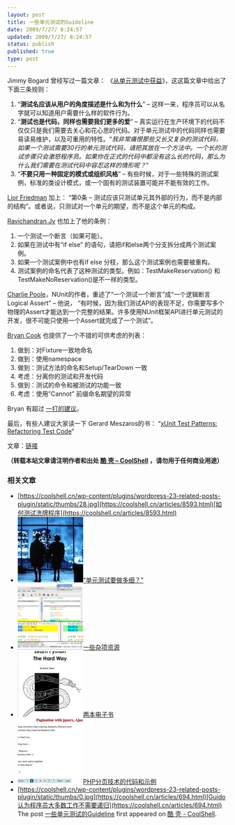 ```yaml
---
layout: post
title: 一些单元测试的Guideline
date: 2009/7/27/ 8:24:57
updated: 2009/7/27/ 8:24:57
status: publish
published: true
type: post
---
```


Jimmy Bogard 曾经写过一篇文章： 《[从单元测试中获益](http://www.lostechies.com/blogs/jimmy_bogard/archive/2008/12/18/getting-value-out-of-your-unit-tests.aspx)》，这这篇文章中给出了下面三条规则：


1. “**测试名应该从用户的角度描述是什么和为什么**” – 这样一来，程序员可以从名字就可以知道用户需要什么样的软件行为。
2. “**测试也是代码，同样也需要我们更多的爱**” – 真实运行在生产环境下的代码不仅仅只是我们需要去关心和花心思的代码。对于单元测试中的代码同样也需要易读易维护，以及可重用的特性。“*我非常痛恨那些又长又复杂的测试代码，如果一个测试需要30行的单元测试代码，请把其放在一个方法中。一个长的测试步骤只会激怒程序员。如果你在正式的代码中都没有这么长的代码，那么为什么我们需要在测试代码中容忍这样的情形呢？*”
3. “**不要只用一种固定的模式或组织风格**” *–* 有些时候，对于一些特殊的测试案例，标准的类设计模式，或一个固有的测试装置可能并不能有效的工作。



[Lior Friedman](http://tech.groups.yahoo.com/group/testdrivendevelopment/message/31412) 加上： “第0条 – 测试应该只测试单元其外部的行为，而不是内部的结构”。或者说，只测试对一个单元的期望，而不是这个单元的构成。


[Ravichandran Jv](http://groups.google.com/group/nunit-discuss/msg/56c9d75647731502?hl=en) 也加上了他的条例：


1. 一个测试一个断言（如果可能）。
2. 如果在测试中有“if else” 的语句，请把if和else两个分支拆分成两个测试案例。
3. 如果一个测试案例中也有if else 分枝，那么这个测试案例也需要被重构。
4. 测试案例的命名代表了这种测试的类型。例如：TestMakeReservation() 和TestMakeNoReservation()是不一样的类型。


[Charlie Poole](http://groups.google.com/group/nunit-discuss/msg/fb335c19a8a44821?hl=en)，NUnit的作者，重述了“一个测试一个断言”成“一个逻辑断言Logical Assert” – 他说， “有时候，因为我们测试API的表现不足，你需要写多个物理的Assert才能达到一个完整的结果。许多使用NUnit框架API进行单元测试的开发，很不可能只使用一个Assert就完成了一个测试”。


[Bryan Cook](http://www.bryancook.net/2008/06/test-naming-conventions-guidelines.html) 也提供了一个不错的可供考虑的列表：


1. 做到：对Fixture一致地命名
2. 做到：使用namespace
3. 做到：测试方法的命名和Setup/TearDown 一致
4. 考虑：分离你的测试和开发代码
5. 做到：测试的命令和被测试的功能一致
6. 考虑：使用”Cannot” 前缀命名期望的异常


Bryan 有超过 [一打的建议](http://www.bryancook.net/2008/06/test-naming-conventions-guidelines.html)。


最后，有些人建议大家读一下 Gerard Meszaros的书： “[xUnit Test Patterns: Refactoring Test Code](http://www.amazon.com/xUnit-Test-Patterns-Refactoring-Addison-Wesley/dp/0131495054/ref=sr_1_1?ie=UTF8&s=books&qid=1248380993&sr=8-1)”


文章：[链接](http://www.infoq.com/news/2009/07/Better-Unit-Tests)



**（转载本站文章请注明作者和出处 [酷 壳 – CoolShell](https://coolshell.cn/) ，请勿用于任何商业用途）**



### 相关文章

* [https://coolshell.cn/wp-content/plugins/wordpress-23-related-posts-plugin/static/thumbs/28.jpg](https://coolshell.cn/articles/8593.html)[如何测试洗牌程序](https://coolshell.cn/articles/8593.html)
* [![“单元测试要做多细？”](../wp-content/uploads/2012/09/fight-150x150.jpg)](https://coolshell.cn/articles/8209.html)[“单元测试要做多细？”](https://coolshell.cn/articles/8209.html)
* [![一些杂项资源](../wp-content/uploads/2010/12/ediff-small-150x150.png)](https://coolshell.cn/articles/3437.html)[一些杂项资源](https://coolshell.cn/articles/3437.html)
* [![两本电子书](../wp-content/uploads/2010/11/Learn-Python-The-Hard-Way-150x150.jpg)](https://coolshell.cn/articles/3270.html)[两本电子书](https://coolshell.cn/articles/3270.html)
* [![PHP分页技术的代码和示例](../wp-content/uploads/2011/08/Pagination-e1312791884744-150x150.jpg)](https://coolshell.cn/articles/5160.html)[PHP分页技术的代码和示例](https://coolshell.cn/articles/5160.html)
* [https://coolshell.cn/wp-content/plugins/wordpress-23-related-posts-plugin/static/thumbs/0.jpg](https://coolshell.cn/articles/694.html)[Guido认为程序员大多数工作不需要递归](https://coolshell.cn/articles/694.html)
The post [一些单元测试的Guideline](https://coolshell.cn/articles/1192.html) first appeared on [酷 壳 - CoolShell](https://coolshell.cn).